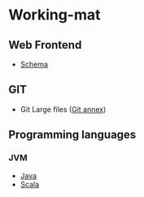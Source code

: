 # Working-mat


## Web Frontend
  * [Schema](http://schema.org/docs/gs.html)

## GIT
  * Git Large files ([Git annex](https://git-annex.branchable.com/))
## Programming languages
### JVM
* [Java](https://github.com/xairam/Working-mat/ProgrammingLangs/Java/java.md)
* [Scala](https://github.com/xairam/Working-mat/ProgrammingLangs/Scala/scala.md)
    
